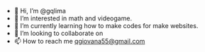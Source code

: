 - 👋 Hi, I’m @gqlima
- 👀 I’m interested in math and videogame.
- 🌱 I’m currently learning how to make codes for make websites.
- 💞️ I’m looking to collaborate on 
- 📫 How to reach me qgiovana55@gmail.com

<!---
gqlima/gqlima is a ✨ special ✨ repository because its `README.md` (this file) appears on your GitHub profile.
You can click the Preview link to take a look at your changes.
--->
